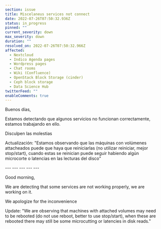```yaml
---
section: issue
title: Miscelaneus services not connect
date: 2022-07-26T07:50:32.936Z
status: in_progress
pinned: ""
current_severity: down
max_severity: down
duration: ""
resolved_on: 2022-07-26T07:50:32.966Z
affected:
  - Nextcloud
  - Indico Agenda pages
  - Wordpress pages
  - Chat rooms
  - Wiki (Confluence)
  - OpenStack Block Storage (cinder)
  - Ceph block storage
  - Data Science Hub
twitterFeed: ""
enableComments: true
---
```

Buenos días,

Estamos detectando que algunos servicios no funcionan correctamente, estamos trabajando en ello.

Disculpen las molestias

Actualización: "Estamos observando que las máquinas con volúmenes attacheados puede que haya que reiniciarlas (no utilizar reiniciar, mejor stop/start), cuando estas se reinician puede seguir habiendo algún microcorte o latencias en las lecturas del disco"

\--- --- --- --- ---

Good morning,

We are detecting that some services are not working properly, we are working on it.

We apologize for the inconvenience

Update: "We are observing that machines with attached volumes may need to be rebooted (do not use reboot, better to use stop/start), when these are rebooted there may still be some microcutting or latencies in disk reads."